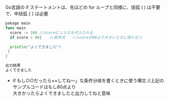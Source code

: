 #

Go言語の if ステートメントは、先ほどの for ループと同様に、括弧 ( ) は不要で、中括弧 { } は必要<br>

```go
pakage main　
func main
  score := 100 //scoreに１００を代入される　
  if score > 80{　　//条件式　　//scoreが80より大きいときに成り立つ
  
  println("よくできました")　
 }
}

出力結果
よくできました
```

- if
もし○○だったら××してね～」な条件分岐を書くときに使う構文
//上記のサンプルコードはもし80点より<br>大きかったらよくできましたと出力してねと意味
